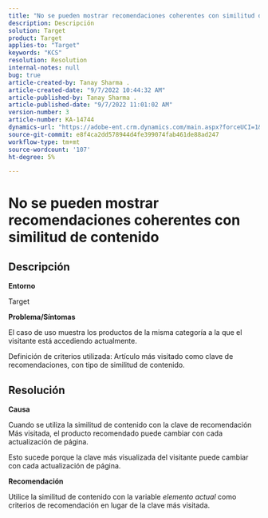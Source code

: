 ```yaml
---
title: "No se pueden mostrar recomendaciones coherentes con similitud de contenido"
description: Descripción
solution: Target
product: Target
applies-to: "Target"
keywords: "KCS"
resolution: Resolution
internal-notes: null
bug: true
article-created-by: Tanay Sharma .
article-created-date: "9/7/2022 10:44:32 AM"
article-published-by: Tanay Sharma .
article-published-date: "9/7/2022 11:01:02 AM"
version-number: 3
article-number: KA-14744
dynamics-url: "https://adobe-ent.crm.dynamics.com/main.aspx?forceUCI=1&pagetype=entityrecord&etn=knowledgearticle&id=d1bc1008-9a2e-ed11-9db1-002248086735"
source-git-commit: e8f4ca2dd578944d4fe399074fab461de88ad247
workflow-type: tm+mt
source-wordcount: '107'
ht-degree: 5%

---
```


# No se pueden mostrar recomendaciones coherentes con similitud de contenido

## Descripción


<b>Entorno</b>

Target



<b>Problema/Síntomas</b>

El caso de uso muestra los productos de la misma categoría a la que el visitante está accediendo actualmente.

Definición de criterios utilizada: Artículo más visitado como clave de recomendaciones, con tipo de similitud de contenido.


## Resolución


<b>Causa</b>

Cuando se utiliza la similitud de contenido con la clave de recomendación Más visitada, el producto recomendado puede cambiar con cada actualización de página.

Esto sucede porque la clave más visualizada del visitante puede cambiar con cada actualización de página.



<b>Recomendación</b>

Utilice la similitud de contenido con la variable *elemento actual* como criterios de recomendación en lugar de la clave más visitada.
